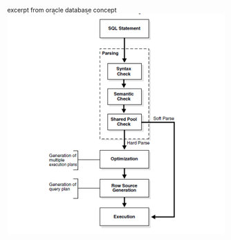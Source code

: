 
excerpt from oracle database concept
![stages of sql processing](https://raw.githubusercontent.com/7123531a/7123531a.github.io/master/images/stages-of-sql-processing.PNG)
